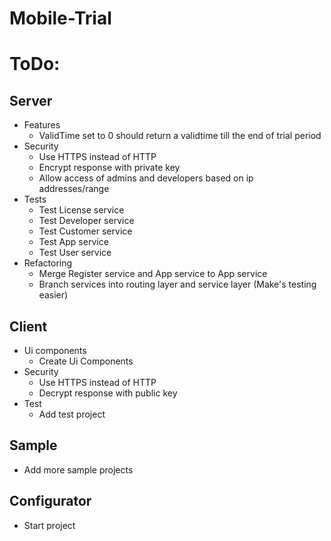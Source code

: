 Mobile-Trial
============

# ToDo: 
## Server
* Features
	* ValidTime set to 0 should return a validtime till the end of trial period
*	Security
	* Use HTTPS instead of HTTP
	* Encrypt response with private key
	* Allow access of admins and developers based on ip addresses/range
* Tests
	* Test License service
	* Test Developer service
	* Test Customer service
	* Test App service
	* Test User service
* Refactoring
	* Merge Register service and App service to App service
	* Branch services into routing layer and service layer (Make's testing easier)

## Client
* Ui components 
	* Create Ui Components
* Security
	* Use HTTPS instead of HTTP
	* Decrypt response with public key
* Test
	* Add test project

## Sample
* Add more sample projects
 
## Configurator
* Start project 